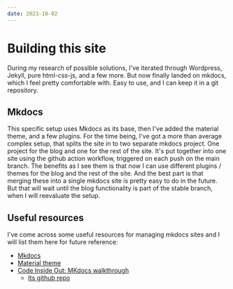 ```yaml
---
date: 2023-10-02
---
```

# Building this site

During my research of possible solutions, I've iterated through Wordpress, Jekyll, pure html-css-js, and a few more. But now finally landed on mkdocs, which I feel pretty comfortable with. Easy to use, and I can keep it in a git repository.

<!-- more -->

## Mkdocs

This specific setup uses Mkdocs as its base, then I've added the material theme, and a few plugins. For the time being, I've got a more than average complex setup, that splits the site in to two separate mkdocs project. One project for the blog and one for the rest of the site. It's put together into one site using the github action workflow, triggered on each push on the main branch. The benefits as I see them is that now I can use different plugins / themes for the blog and the rest of the site. And the best part is that merging these into a single mkdocs site is pretty easy to do in the future. But that will wait until the blog functionality is part of the stable branch, when I will reevaluate the setup.

## Useful resources
I've come across some useful resources for managing mkdocs sites and I will list them here for future reference:

- [Mkdocs](https://www.mkdocs.org/user-guide/)
- [Material theme](https://squidfunk.github.io/mkdocs-material/getting-started/)
- [Code Inside Out: MKdocs walkthrough](https://www.codeinsideout.com/blog/site-setup/create-site-project/)
  - [Its github repo](https://github.com/vuquangtrong/mkdocs-material-blog)